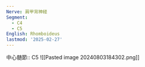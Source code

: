 ```yaml
---
Nerve: 肩甲背神経
Segment:
  - C4
  - C5
English: Rhomboideus
lastmod: '2025-02-27'
---
```

中心髄節:: C5
![[Pasted image 20240803184302.png]]
